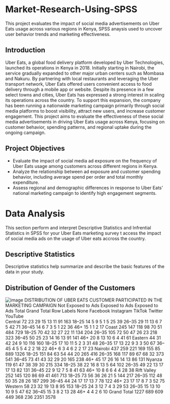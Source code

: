 # Market-Research-Using-SPSS
This project evaluates the impact of social media advertisements on Uber Eats usage across various regions in Kenya, SPSS anaysis used to uncover user behavior trends and marketing effectiveness. 
## Introduction
Uber Eats, a global food delivery platform developed by Uber Technologies, launched its operations in Kenya in 2018. Initially starting in Nairobi, the service gradually expanded to other major urban centers such as Mombasa and Nakuru. By partnering with local restaurants and leveraging the Uber transport network, Uber Eats offered users convenient access to food delivery through a mobile app or website.
Despite its presence in a few select towns and cities, Uber Eats has expressed a strong interest in scaling its operations across the country. To support this expansion, the company has been running a nationwide marketing campaign primarily through social media platforms to boost visibility, attract new users, and increase customer engagement.
This project aims to evaluate the effectiveness of these social media advertisements in driving Uber Eats usage across Kenya, focusing on customer behavior, spending patterns, and regional uptake during the ongoing campaign.

## Project Objectives
-	Evaluate the impact of social media ad exposure on the frequency of Uber Eats usage among customers across different regions in Kenya.
-	Analyze the relationship between ad exposure and customer spending behavior, including average spend per order and total monthly expenditure.
-	Assess regional and demographic differences in response to Uber Eats’ national marketing campaign to identify high engagement segments.
# Data Analysis
This section perform and interpret Descriptive Statistics and Infrential Statistics in SPSS for your Uber Eats marketing survey t access the impact of social media ads on the usage of Uber eats accross the country.
## Descriptive Statistics
Descriptive statistics help summarize and describe the basic features of the data in your study.
## Distribution of Gender of the Customers
![image](https://github.com/user-attachments/assets/633611c9-cad8-4b0c-8bbe-fbe3daaebe3a)
DISTRIBUTION OF UBER EATS CUSTOMER PARTICIPATED IN THE MARKETING CAMPAIGN
	Not Exposed to Ads	Exposed to Ads	Exposed to Ads Total	Grand Total
Row Labels	None	Facebook	Instagram	TikTok	Twitter	YouTube		
Central	72	23	29	15	13	11	91	163
18–25	14	5	9	5	1	5	25	39
26–35	29	11	13	6	7	5	42	71
36–45	14	6	7	3	5	1	22	36
46+	15	1		1			2	17
Coast	245	147	118	98	70	51	484	729
18–25	70	42	32	27	22	11	134	204
26–35	105	72	50	47	26	23	218	323
36–45	50	25	23	14	16	13	91	141
46+	20	8	13	10	6	4	41	61
Eastern	44	31	42	24	9	10	116	160
18–25	17	10	11	5	2	3	31	48
26–35	17	13	22	9	3	3	50	67
36–45	4	5	5	4	2	2	18	22
46+	6	3	4	6	2	2	17	23
Nairobi	437	259	221	169	155	85	889	1326
18–25	151	84	63	54	44	20	265	416
26–35	168	117	89	67	68	32	373	541
36–45	73	41	43	32	29	20	165	238
46+	45	17	26	16	14	13	86	131
Nyanza	119	61	47	38	39	30	215	334
18–25	38	22	16	8	13	5	64	102
26–35	49	22	13	17	17	13	82	131
36–45	22	9	12	7	5	8	41	63
46+	10	8	6	6	4	4	28	38
Rift Valley	252	145	120	86	69	41	461	713
18–25	73	56	36	26	21	5	144	217
26–35	112	48	50	35	28	26	187	299
36–45	44	24	17	17	13	7	78	122
46+	23	17	17	8	7	3	52	75
Western	58	23	32	19	13	8	95	153
18–25	24	3	12	7	4	3	29	53
26–35	15	13	10	10	9	5	47	62
36–45	15	3	8	2			13	28
46+	4	4	2				6	10
Grand Total	1227	689	609	449	368	236	2351	3578


